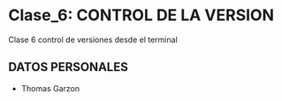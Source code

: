 # Clase_6: CONTROL DE LA VERSION
Clase 6 control de versiones desde el terminal

## DATOS PERSONALES
- Thomas Garzon
